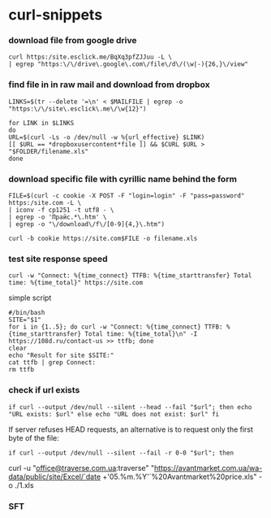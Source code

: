 curl-snippets
========================
### download file from google drive
	curl https:/site.esclick.me/BqXq3pfZJJuu -L \
	| egrep "https:\/\/drive\.google\.com\/file\/d\/(\w|-){26,}\/view"


### find file in in raw mail and download from dropbox
	LINKS=$(tr --delete '=\n' < $MAILFILE | egrep -o "https:\/\/site\.esclick\.me\/\w{12}")
	
	for LINK in $LINKS                                                                                               
	do                                                                                                               
    URL=$(curl -Ls -o /dev/null -w %{url_effective} $LINK)                                                       
    [[ $URL == *dropboxusercontent*file ]] && $CURL $URL > "$FOLDER/filename.xls"                             
	done


### download specific file with cyrillic name behind the form

	FILE=$(curl -c cookie -X POST -F "login=login" -F "pass=password" https:/site.com -L \ 
	| iconv -f cp1251 -t utf8 - \
	| egrep -o 'Прайс.*\.htm' \
	| egrep -o "\/download\/f\/[0-9]{4,}\.htm")
	
	curl -b cookie https://site.com$FILE -o filename.xls
	
	
### test site response speed
`curl -w "Connect: %{time_connect} TTFB: %{time_starttransfer} Total time: %{time_total}" https://site.com`

simple script
```
#/bin/bash
SITE="$1"
for i in {1..5}; do curl -w "Connect: %{time_connect} TTFB: %{time_starttransfer} Total time: %{time_total}\n" -I https://108d.ru/contact-us >> ttfb; done
clear
echo "Result for site $SITE:"
cat ttfb | grep Connect:
rm ttfb
```

### check if url exists
`if curl --output /dev/null --silent --head --fail "$url"; then echo "URL exists: $url" else echo "URL does not exist: $url" fi`

If server refuses HEAD requests, an alternative is to request only the first byte of the file:

`if curl --output /dev/null --silent --fail -r 0-0 "$url"; then`

curl -u "office@traverse.com.ua:traverse" "https://avantmarket.com.ua/wa-data/public/site/Excel/`date +'05.%m.%Y'`%20Avantmarket%20price.xls" -o ./1.xls

### SFT